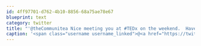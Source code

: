 ```yaml
---
id: 4ff97701-d762-4b10-8856-68a75ae78e67
blueprint: text
category: twitter
title: "'@theCommunitea Nice meeting you at #TEDx on the weekend.  Have fun @ Sasquatch."
caption: '<span class="username username_linked">@<a href="https://twitter.com/theCommunitea" title="communitea cafe">theCommunitea</a></span> Nice meeting you at <span class="hashtag hashtag_local">#<a href="http://tweettemp.darylchymko.ca/?tag=tedx">TEDx</a> on the weekend.  Have fun @ Sasquatch.'
---
```

